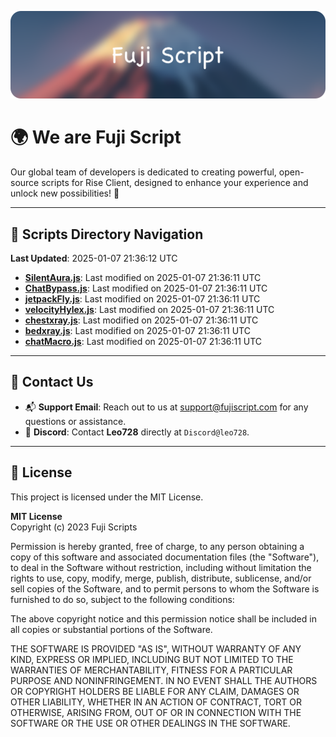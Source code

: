 ![Banner](.github/b.webp)

# 🌍 **We are Fuji Script**

Our global team of developers is dedicated to creating powerful, open-source scripts for Rise Client, designed to enhance your experience and unlock new possibilities! 🌟

---
<!-- SCRIPTS_NAVIGATION_START -->
## 📂 **Scripts Directory Navigation**

**Last Updated**: 2025-01-07 21:36:12 UTC

- **[SilentAura.js](scripts/SilentAura.js)**: Last modified on 2025-01-07 21:36:11 UTC
- **[ChatBypass.js](scripts/ChatBypass.js)**: Last modified on 2025-01-07 21:36:11 UTC
- **[jetpackFly.js](scripts/jetpackFly.js)**: Last modified on 2025-01-07 21:36:11 UTC
- **[velocityHylex.js](scripts/velocityHylex.js)**: Last modified on 2025-01-07 21:36:11 UTC
- **[chestxray.js](scripts/chestxray.js)**: Last modified on 2025-01-07 21:36:11 UTC
- **[bedxray.js](scripts/bedxray.js)**: Last modified on 2025-01-07 21:36:11 UTC
- **[chatMacro.js](scripts/chatMacro.js)**: Last modified on 2025-01-07 21:36:11 UTC

<!-- SCRIPTS_NAVIGATION_END -->

---

## 💬 **Contact Us**  
- 📬 **Support Email**: Reach out to us at [support@fujiscript.com](mailto:support@fujiscript.com) for any questions or assistance.  
- 💬 **Discord**: Contact **Leo728** directly at `Discord@leo728`.

---

## 📜 **License**

This project is licensed under the MIT License.  

**MIT License**  
Copyright (c) 2023 Fuji Scripts  

Permission is hereby granted, free of charge, to any person obtaining a copy of this software and associated documentation files (the "Software"), to deal in the Software without restriction, including without limitation the rights to use, copy, modify, merge, publish, distribute, sublicense, and/or sell copies of the Software, and to permit persons to whom the Software is furnished to do so, subject to the following conditions:  

The above copyright notice and this permission notice shall be included in all copies or substantial portions of the Software.  

THE SOFTWARE IS PROVIDED "AS IS", WITHOUT WARRANTY OF ANY KIND, EXPRESS OR IMPLIED, INCLUDING BUT NOT LIMITED TO THE WARRANTIES OF MERCHANTABILITY, FITNESS FOR A PARTICULAR PURPOSE AND NONINFRINGEMENT. IN NO EVENT SHALL THE AUTHORS OR COPYRIGHT HOLDERS BE LIABLE FOR ANY CLAIM, DAMAGES OR OTHER LIABILITY, WHETHER IN AN ACTION OF CONTRACT, TORT OR OTHERWISE, ARISING FROM, OUT OF OR IN CONNECTION WITH THE SOFTWARE OR THE USE OR OTHER DEALINGS IN THE SOFTWARE.  
